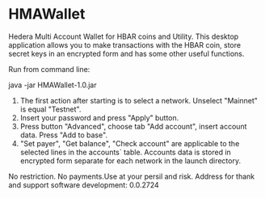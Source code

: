 # HMAWallet
Hedera Multi Account Wallet for HBAR coins and Utility.
This desktop application allows you to make transactions with the HBAR coin, store secret keys in an encrypted form and has some other useful functions.

Run from command line:

java -jar HMAWallet-1.0.jar


1. The first action after starting is to select a network. Unselect "Mainnet" is equal "Testnet".
2. Insert your password and press "Apply" button.
3. Press  button "Advanced", choose tab "Add account", insert account data. Press "Add to base".
4. "Set payer", "Get balance", "Check account" are applicable to the selected lines in the accounts` table.
Accounts data is stored in encrypted form separate for each network in the launch directory.

No restriction. No payments.Use at your persil and risk.
Address for thank and support software development: 0.0.2724